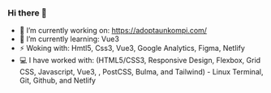 ### Hi there 👋

- 🔭 I’m currently working on: https://adoptaunkompi.com/ 
- 🌱 I’m currently learning: Vue3
- ⚡ Woking with: Hmtl5, Css3, Vue3, Google Analytics, Figma, Netlify
- 💻 I have worked with: (HTML5/CSS3, Responsive Design, Flexbox, Grid CSS, Javascript, Vue3, , PostCSS, Bulma, and Tailwind) - Linux Terminal, Git, Github, and Netlify

